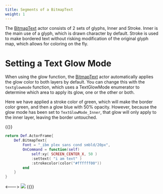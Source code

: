 ```yaml
---
title: Segments of a BitmapText
weight: 1
---
```


The [BitmapText](../) actor consists of 2 sets of glyphs, Inner and Stroke. Inner is the main use of a glyph, which is drawn character by default. Stroke is used to make bordered text without risking modification of the original glyph map, which allows for coloring on the fly.

# Setting a Text Glow Mode

When using the glow function, the [BitmapText](../) actor automatically applies the glow color to both layers by default. You can change this with the `textglowmode` function, which uses a TextGlowMode enumerator to determine which area to apply its glow, one or the other or both.

Here we have applied a stroke color of green, which will make the border color green, and then a glow blue with 50% opacity. However, because the glow mode has been set to `TextGlowMode_Inner`, that glow will only apply to the inner layer, leaving the border untouched.

{{<columns>}}
```lua
return Def.ActorFrame{
	Def.BitmapText{
		Font = "_ibm plex sans cond smbld/20px",
		OnCommand = function(self)
			self:xy( SCREEN_CENTER_X, 50 )
			:settext( "i am text" )
			:strokecolor(color("#ffffff00"))
		end
	}
}
```
<--->
![](/theming/bitmap/glowModeExample.png)
{{</columns>}}